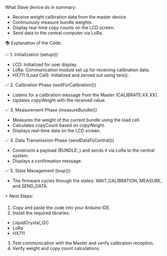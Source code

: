 What Slave device do in summary: 
- Receive weight calibration data from the master device.
- Continuously measure bundle weights.
- Display real-time copy counts on the LCD screen.
- Send data to the central computer via LoRa.

📚 Explanation of the Code:

✅ 1. Initialization (setup())
- LCD: Initialized for user display.
- LoRa: Communication module set up for receiving calibration data.
- HX711 (Load Cell): Initialized and zeroed out using tare().

✅ 2. Calibration Phase (waitForCalibration())
- Listens for a calibration message from the Master (CALIBRATE:XX.XX).
- Updates copyWeight with the received value.

✅ 3. Measurement Phase (measureBundle())
- Measures the weight of the current bundle using the load cell.
- Calculates copyCount based on copyWeight.
- Displays real-time data on the LCD screen.

✅ 4. Data Transmission Phase (sendDataToCentral())
- Constructs a payload (BUNDLE:<Weight>,<CopyCount>) and sends it via LoRa to the central system.
- Displays a confirmation message.

✅ 5. State Management (loop())
- The firmware cycles through the states: WAIT_CALIBRATION, MEASURE, and SEND_DATA.

⚡ Next Steps:
1) Copy and paste the code into your Arduino IDE.
2) Install the required libraries:
- LiquidCrystal_I2C
- LoRa
- HX711
3) Test communication with the Master and verify calibration reception.
4) Verify weight and copy count calculations.
